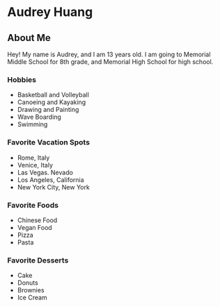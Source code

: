# Audrey Huang
## About Me

Hey! My name is Audrey, and I am 13 years old. I am going to Memorial Middle School for 8th grade, and Memorial High School for high school. 

### Hobbies
- Basketball and Volleyball
- Canoeing and Kayaking
- Drawing and Painting
- Wave Boarding 
- Swimming 

### Favorite Vacation Spots
- Rome, Italy
- Venice, Italy 
- Las Vegas. Nevado
- Los Angeles, California
- New York City, New York

### Favorite Foods
- Chinese Food
- Vegan Food
- Pizza
- Pasta

### Favorite Desserts 
- Cake
- Donuts
- Brownies 
- Ice Cream
